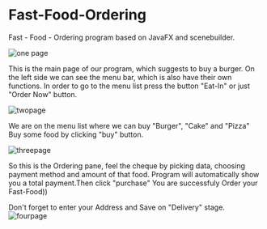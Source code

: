 # Fast-Food-Ordering
Fast - Food - Ordering program based on JavaFX and scenebuilder.

![one page](https://user-images.githubusercontent.com/73636880/117566328-e87e9880-b0d7-11eb-911f-355c8eb465e5.PNG)

This is the main page of our program, which suggests to buy a burger.
On the left side we can see the menu bar, which is also have their own functions.
In order to go to the menu list press the button "Eat-In" or just "Order Now" button.

![twopage](https://user-images.githubusercontent.com/73636880/117566484-9f7b1400-b0d8-11eb-8b99-d54d543c943f.PNG)

We are on the menu list where we can buy "Burger", "Cake" and "Pizza"
Buy some food by clicking "buy" button.

![threepage](https://user-images.githubusercontent.com/73636880/117566584-465fb000-b0d9-11eb-91d9-27105474e85b.PNG)

So this is the Ordering pane, feel the cheque by picking data, choosing payment method and amount of that food.
Program will automatically show you a total payment.Then click "purchase"
You are successfuly Order your Fast-Food))

Don't forget to enter your Address and Save on "Delivery" stage. 
![fourpage](https://user-images.githubusercontent.com/73636880/117566757-62b01c80-b0da-11eb-928b-5dc4849f9d78.PNG)





